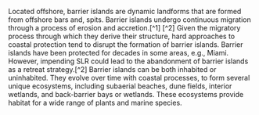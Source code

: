 Located offshore, barrier islands are dynamic landforms that are formed from offshore bars and, spits. Barrier islands undergo continuous migration through a process of erosion and accretion.[^1] [^2] Given the migratory process through which they derive their structure, hard approaches to coastal protection tend to disrupt the formation of barrier islands. Barrier islands have been protected for decades in some areas, e.g., Miami. However, impending SLR could lead to the abandonment of barrier islands as a retreat strategy.[^2] Barrier islands can be both inhabited or uninhabited. They evolve over time with coastal processes, to form several unique ecosystems, including subaerial beaches, dune fields, interior wetlands, and back-barrier bays or wetlands. These ecosystems provide habitat for a wide range of plants and marine species.